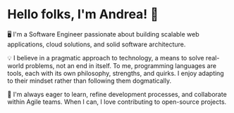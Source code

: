 # Hello folks, I'm Andrea! 👋

🖥️ I'm a Software Engineer passionate about building scalable web applications, cloud solutions, and solid software architecture.

💡 I believe in a pragmatic approach to technology, a means to solve real-world problems, not an end in itself. To me, programming languages are tools, each with its own philosophy, strengths, and quirks. I enjoy adapting to their mindset rather than following them dogmatically.

🚀 I'm always eager to learn, refine development processes, and collaborate within Agile teams. When I can, I love contributing to open-source projects.
